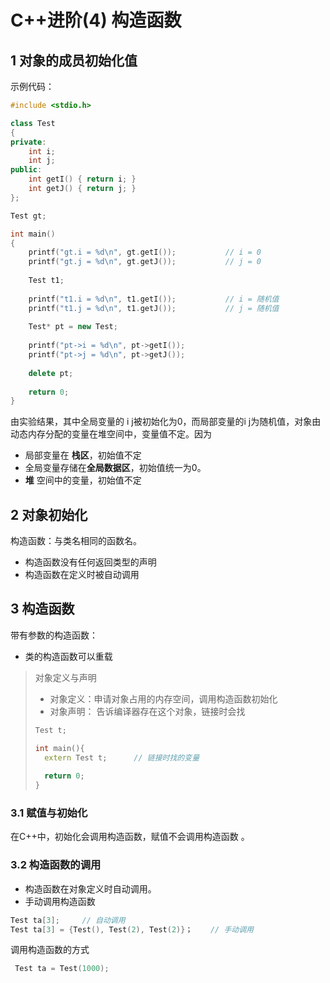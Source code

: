 # C++进阶(4) 构造函数

## 1 对象的成员初始化值

示例代码：

```C++
#include <stdio.h>

class Test
{
private:
    int i;
    int j;
public:
    int getI() { return i; }
    int getJ() { return j; }
};

Test gt;

int main()
{
    printf("gt.i = %d\n", gt.getI());			// i = 0
    printf("gt.j = %d\n", gt.getJ());			// j = 0
    
    Test t1;
    
    printf("t1.i = %d\n", t1.getI());			// i = 随机值
    printf("t1.j = %d\n", t1.getJ());			// j = 随机值
    
    Test* pt = new Test;
    
    printf("pt->i = %d\n", pt->getI());
    printf("pt->j = %d\n", pt->getJ());
    
    delete pt;
    
    return 0;
}

```

由实验结果，其中全局变量的 i j被初始化为0，而局部变量的i j为随机值，对象由动态内存分配的变量在堆空间中，变量值不定。因为

- 局部变量在 **栈区**，初始值不定
- 全局变量存储在**全局数据区**，初始值统一为0。
- **堆** 空间中的变量，初始值不定

## 2 对象初始化

构造函数：与类名相同的函数名。

- 构造函数没有任何返回类型的声明
- 构造函数在定义时被自动调用



## 3 构造函数

带有参数的构造函数：

- 类的构造函数可以重载

> 对象定义与声明
>
> - 对象定义：申请对象占用的内存空间，调用构造函数初始化
> - 对象声明： 告诉编译器存在这个对象，链接时会找
>
> ```C++
> Test t;
> 
> int main(){
>   extern Test t;		// 链接时找的变量
>   
>   return 0;
> }
> ```



### 3.1 赋值与初始化

在C++中，初始化会调用构造函数，赋值不会调用构造函数  。



### 3.2 构造函数的调用

- 构造函数在对象定义时自动调用。
- 手动调用构造函数

```C++
Test ta[3]; 	// 自动调用
Test ta[3] = {Test(), Test(2), Test(2)}；	// 手动调用
```

调用构造函数的方式

```C++
 Test ta = Test(1000); 
```







